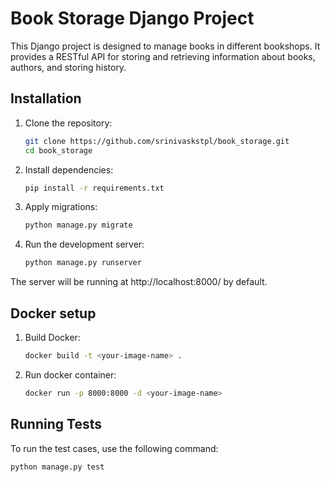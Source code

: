 # Book Storage Django Project

This Django project is designed to manage books in different bookshops. It provides a RESTful API for storing and retrieving information about books, authors, and storing history.

## Installation

1. Clone the repository:

    ```bash
    git clone https://github.com/srinivaskstpl/book_storage.git
    cd book_storage
    ```

2. Install dependencies:

    ```bash
    pip install -r requirements.txt
    ```

3. Apply migrations:

    ```bash
    python manage.py migrate
    ```

4. Run the development server:

    ```bash
    python manage.py runserver
    ```

The server will be running at http://localhost:8000/ by default.

## Docker setup

1. Build Docker:

    ```bash
    docker build -t <your-image-name> .
    ```

4. Run docker container:

    ```bash
    docker run -p 8000:8000 -d <your-image-name>
    ```

## Running Tests

To run the test cases, use the following command:

```bash
python manage.py test
